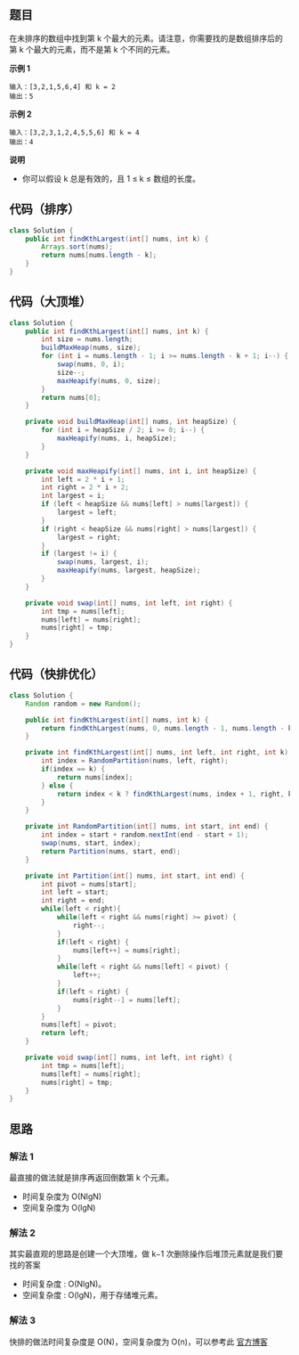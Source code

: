## 题目
在未排序的数组中找到第 k 个最大的元素。请注意，你需要找的是数组排序后的第 k 个最大的元素，而不是第 k 个不同的元素。

**示例 1**
```
输入：[3,2,1,5,6,4] 和 k = 2
输出：5
```

**示例 2**
```
输入：[3,2,3,1,2,4,5,5,6] 和 k = 4
输出：4
```

**说明**

* 你可以假设 k 总是有效的，且 1 ≤ k ≤ 数组的长度。

## 代码（排序）
```Java
class Solution {
    public int findKthLargest(int[] nums, int k) {
        Arrays.sort(nums);
        return nums[nums.length - k];
    }
}
```

## 代码（大顶堆）
```Java
class Solution {
    public int findKthLargest(int[] nums, int k) {
        int size = nums.length;
        buildMaxHeap(nums, size);
        for (int i = nums.length - 1; i >= nums.length - k + 1; i--) {
            swap(nums, 0, i);
            size--;
            maxHeapify(nums, 0, size);
        }
        return nums[0];
    }

    private void buildMaxHeap(int[] nums, int heapSize) {
        for (int i = heapSize / 2; i >= 0; i--) {
            maxHeapify(nums, i, heapSize);
        }
    }

    private void maxHeapify(int[] nums, int i, int heapSize) {
        int left = 2 * i + 1;
        int right = 2 * i + 2;
        int largest = i;
        if (left < heapSize && nums[left] > nums[largest]) {
            largest = left;
        }
        if (right < heapSize && nums[right] > nums[largest]) {
            largest = right;
        }
        if (largest != i) {
            swap(nums, largest, i);
            maxHeapify(nums, largest, heapSize);
        }
    }

    private void swap(int[] nums, int left, int right) {
        int tmp = nums[left];
        nums[left] = nums[right];
        nums[right] = tmp;
    }
}
```

## 代码（快排优化）
```Java
class Solution {
    Random random = new Random();

    public int findKthLargest(int[] nums, int k) {
        return findKthLargest(nums, 0, nums.length - 1, nums.length - k);
    }

    private int findKthLargest(int[] nums, int left, int right, int k) {
        int index = RandomPartition(nums, left, right);
        if(index == k) {
            return nums[index];
        } else {
            return index < k ? findKthLargest(nums, index + 1, right, k) : findKthLargest(nums, left, index - 1, k);
        }
    }

    private int RandomPartition(int[] nums, int start, int end) {
        int index = start + random.nextInt(end - start + 1);
        swap(nums, start, index);
        return Partition(nums, start, end);
    }

    private int Partition(int[] nums, int start, int end) {
        int pivot = nums[start];
        int left = start;
        int right = end;
        while(left < right){
            while(left < right && nums[right] >= pivot) {
                right--;
            }
            if(left < right) {
                nums[left++] = nums[right];
            }
            while(left < right && nums[left] < pivot) {
                left++;
            }
            if(left < right) {
                nums[right--] = nums[left];
            }
        }
        nums[left] = pivot;
        return left;
    }

    private void swap(int[] nums, int left, int right) {
        int tmp = nums[left];
        nums[left] = nums[right];
        nums[right] = tmp;
    }
}
```

## 思路

### 解法 1

最直接的做法就是排序再返回倒数第 k 个元素。
* 时间复杂度为 O(NlgN)
* 空间复杂度为 O(lgN)

### 解法 2

其实最直观的思路是创建一个大顶堆，做 k−1 次删除操作后堆顶元素就是我们要找的答案
* 时间复杂度 : O(NlgN)。
* 空间复杂度 : O(lgN)，用于存储堆元素。

### 解法 3

快排的做法时间复杂度是 O(N)，空间复杂度为 O(n)，可以参考此 [官方博客](https://leetcode.cn/problems/kth-largest-element-in-an-array/solution/shu-zu-zhong-de-di-kge-zui-da-yuan-su-by-leetcode-/)